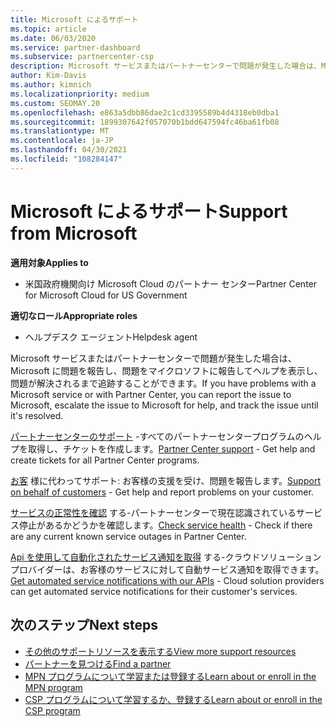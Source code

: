 ```yaml
---
title: Microsoft によるサポート
ms.topic: article
ms.date: 06/03/2020
ms.service: partner-dashboard
ms.subservice: partnercenter-csp
description: Microsoft サービスまたはパートナーセンターで問題が発生した場合は、Microsoft にエスカレーションしてヘルプを表示し、問題が解決されるまで追跡することができます。
author: Kim-Davis
ms.author: kimnich
ms.localizationpriority: medium
ms.custom: SEOMAY.20
ms.openlocfilehash: e863a5dbb86dae2c1cd3395589b4d4318eb0dba1
ms.sourcegitcommit: 1899307642f057070b1bdd647594fc46ba61fb08
ms.translationtype: MT
ms.contentlocale: ja-JP
ms.lasthandoff: 04/30/2021
ms.locfileid: "108284147"
---
```

# <a name="support-from-microsoft"></a><span data-ttu-id="46ff0-103">Microsoft によるサポート</span><span class="sxs-lookup"><span data-stu-id="46ff0-103">Support from Microsoft</span></span>

<span data-ttu-id="46ff0-104">**適用対象**</span><span class="sxs-lookup"><span data-stu-id="46ff0-104">**Applies to**</span></span>

- <span data-ttu-id="46ff0-105">米国政府機関向け Microsoft Cloud のパートナー センター</span><span class="sxs-lookup"><span data-stu-id="46ff0-105">Partner Center for Microsoft Cloud for US Government</span></span>

<span data-ttu-id="46ff0-106">**適切なロール**</span><span class="sxs-lookup"><span data-stu-id="46ff0-106">**Appropriate roles**</span></span>

- <span data-ttu-id="46ff0-107">ヘルプデスク エージェント</span><span class="sxs-lookup"><span data-stu-id="46ff0-107">Helpdesk agent</span></span>

<span data-ttu-id="46ff0-108">Microsoft サービスまたはパートナーセンターで問題が発生した場合は、Microsoft に問題を報告し、問題をマイクロソフトに報告してヘルプを表示し、問題が解決されるまで追跡することができます。</span><span class="sxs-lookup"><span data-stu-id="46ff0-108">If you have problems with a Microsoft service or with Partner Center, you can report the issue to Microsoft, escalate the issue to Microsoft for help, and track the issue until it's resolved.</span></span>

<span data-ttu-id="46ff0-109">[パートナーセンターのサポート](report-problems-with-partner-center.md) -すべてのパートナーセンタープログラムのヘルプを取得し、チケットを作成します。</span><span class="sxs-lookup"><span data-stu-id="46ff0-109">[Partner Center support](report-problems-with-partner-center.md) - Get help and create tickets for all Partner Center programs.</span></span>

<span data-ttu-id="46ff0-110">[お客](report-problems-on-behalf-of-a-customer.md) 様に代わってサポート: お客様の支援を受け、問題を報告します。</span><span class="sxs-lookup"><span data-stu-id="46ff0-110">[Support on behalf of customers](report-problems-on-behalf-of-a-customer.md) - Get help and report problems on your customer.</span></span>

<span data-ttu-id="46ff0-111">[サービスの正常性を確認](check-service-health.md) する-パートナーセンターで現在認識されているサービス停止があるかどうかを確認します。</span><span class="sxs-lookup"><span data-stu-id="46ff0-111">[Check service health](check-service-health.md) - Check if there are any current known service outages in Partner Center.</span></span>

<span data-ttu-id="46ff0-112">[Api を使用して自動化されたサービス通知を取得](get-automated-service-notifications-with-our-apis.md) する-クラウドソリューションプロバイダーは、お客様のサービスに対して自動サービス通知を取得できます。</span><span class="sxs-lookup"><span data-stu-id="46ff0-112">[Get automated service notifications with our APIs](get-automated-service-notifications-with-our-apis.md) - Cloud solution providers can get automated service notifications for their customer's services.</span></span>

## <a name="next-steps"></a><span data-ttu-id="46ff0-113">次のステップ</span><span class="sxs-lookup"><span data-stu-id="46ff0-113">Next steps</span></span>

- [<span data-ttu-id="46ff0-114">その他のサポートリソースを表示する</span><span class="sxs-lookup"><span data-stu-id="46ff0-114">View more support resources</span></span>](https://partner.microsoft.com/support/?stage=1)
- [<span data-ttu-id="46ff0-115">パートナーを見つける</span><span class="sxs-lookup"><span data-stu-id="46ff0-115">Find a partner</span></span>](find-a-partner.md)
- [<span data-ttu-id="46ff0-116">MPN プログラムについて学習または登録する</span><span class="sxs-lookup"><span data-stu-id="46ff0-116">Learn about or enroll in the MPN program</span></span>](https://partner.microsoft.com/membership)
- [<span data-ttu-id="46ff0-117">CSP プログラムについて学習するか、登録する</span><span class="sxs-lookup"><span data-stu-id="46ff0-117">Learn about or enroll in the CSP program</span></span>](https://partner.microsoft.com/membership/cloud-solution-provider)
